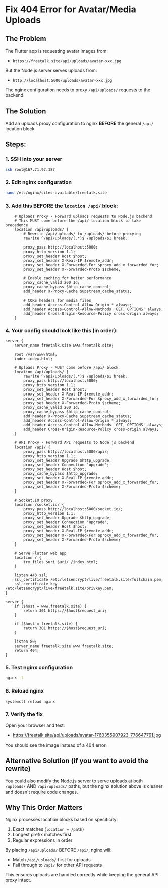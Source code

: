 # Fix 404 Error for Avatar/Media Uploads

## The Problem
The Flutter app is requesting avatar images from:
- `https://freetalk.site/api/uploads/avatar-xxx.jpg`

But the Node.js server serves uploads from:
- `http://localhost:5000/uploads/avatar-xxx.jpg`

The nginx configuration needs to proxy `/api/uploads/` requests to the backend.

## The Solution
Add an uploads proxy configuration to nginx **BEFORE** the general `/api/` location block.

## Steps:

### 1. SSH into your server
```bash
ssh root@167.71.97.187
```

### 2. Edit nginx configuration
```bash
nano /etc/nginx/sites-available/freetalk.site
```

### 3. Add this BEFORE the `location /api/` block:

```nginx
    # Uploads Proxy - Forward uploads requests to Node.js backend
    # This MUST come before the /api/ location block to take precedence
    location /api/uploads/ {
        # Rewrite /api/uploads/ to /uploads/ before proxying
        rewrite ^/api/uploads/(.*)$ /uploads/$1 break;
        
        proxy_pass http://localhost:5000;
        proxy_http_version 1.1;
        proxy_set_header Host $host;
        proxy_set_header X-Real-IP $remote_addr;
        proxy_set_header X-Forwarded-For $proxy_add_x_forwarded_for;
        proxy_set_header X-Forwarded-Proto $scheme;
        
        # Enable caching for better performance
        proxy_cache_valid 200 1d;
        proxy_cache_bypass $http_cache_control;
        add_header X-Proxy-Cache $upstream_cache_status;
        
        # CORS headers for media files
        add_header Access-Control-Allow-Origin * always;
        add_header Access-Control-Allow-Methods 'GET, OPTIONS' always;
        add_header Cross-Origin-Resource-Policy cross-origin always;
    }
```

### 4. Your config should look like this (in order):

```nginx
server {
    server_name freetalk.site www.freetalk.site;

    root /var/www/html;
    index index.html;

    # Uploads Proxy - MUST come before /api/ block
    location /api/uploads/ {
        rewrite ^/api/uploads/(.*)$ /uploads/$1 break;
        proxy_pass http://localhost:5000;
        proxy_http_version 1.1;
        proxy_set_header Host $host;
        proxy_set_header X-Real-IP $remote_addr;
        proxy_set_header X-Forwarded-For $proxy_add_x_forwarded_for;
        proxy_set_header X-Forwarded-Proto $scheme;
        proxy_cache_valid 200 1d;
        proxy_cache_bypass $http_cache_control;
        add_header X-Proxy-Cache $upstream_cache_status;
        add_header Access-Control-Allow-Origin * always;
        add_header Access-Control-Allow-Methods 'GET, OPTIONS' always;
        add_header Cross-Origin-Resource-Policy cross-origin always;
    }

    # API Proxy - Forward API requests to Node.js backend
    location /api/ {
        proxy_pass http://localhost:5000/api/;
        proxy_http_version 1.1;
        proxy_set_header Upgrade $http_upgrade;
        proxy_set_header Connection 'upgrade';
        proxy_set_header Host $host;
        proxy_cache_bypass $http_upgrade;
        proxy_set_header X-Real-IP $remote_addr;
        proxy_set_header X-Forwarded-For $proxy_add_x_forwarded_for;
        proxy_set_header X-Forwarded-Proto $scheme;
    }

    # Socket.IO proxy
    location /socket.io/ {
        proxy_pass http://localhost:5000/socket.io/;
        proxy_http_version 1.1;
        proxy_set_header Upgrade $http_upgrade;
        proxy_set_header Connection "upgrade";
        proxy_set_header Host $host;
        proxy_set_header X-Real-IP $remote_addr;
        proxy_set_header X-Forwarded-For $proxy_add_x_forwarded_for;
        proxy_set_header X-Forwarded-Proto $scheme;
    }

    # Serve Flutter web app
    location / {
        try_files $uri $uri/ /index.html;
    }

    listen 443 ssl;
    ssl_certificate /etc/letsencrypt/live/freetalk.site/fullchain.pem;
    ssl_certificate_key /etc/letsencrypt/live/freetalk.site/privkey.pem;
}

server {
    if ($host = www.freetalk.site) {
        return 301 https://$host$request_uri;
    }

    if ($host = freetalk.site) {
        return 301 https://$host$request_uri;
    }

    listen 80;
    server_name freetalk.site www.freetalk.site;
    return 404;
}
```

### 5. Test nginx configuration
```bash
nginx -t
```

### 6. Reload nginx
```bash
systemctl reload nginx
```

### 7. Verify the fix
Open your browser and test:
- https://freetalk.site/api/uploads/avatar-1760355907923-776647791.jpg

You should see the image instead of a 404 error.

## Alternative Solution (if you want to avoid the rewrite)

You could also modify the Node.js server to serve uploads at both `/uploads/` AND `/api/uploads/` paths, but the nginx solution above is cleaner and doesn't require code changes.

## Why This Order Matters

Nginx processes location blocks based on specificity:
1. Exact matches (`location = /path`)
2. Longest prefix matches first
3. Regular expressions in order

By placing `/api/uploads/` BEFORE `/api/`, nginx will:
- Match `/api/uploads/` first for uploads
- Fall through to `/api/` for other API requests

This ensures uploads are handled correctly while keeping the general API proxy intact.
